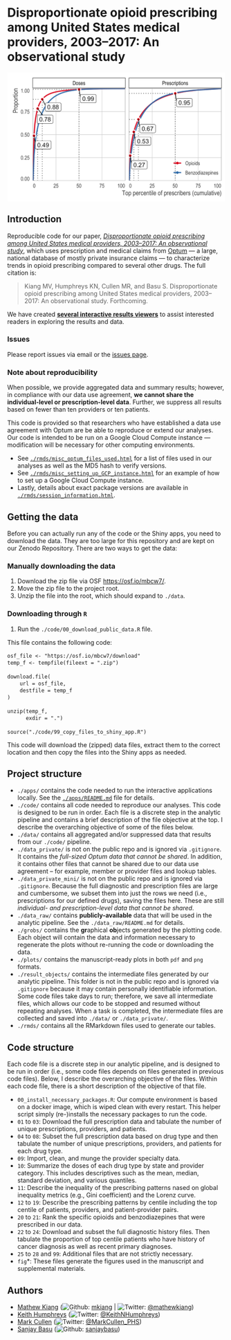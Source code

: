 
<!-- README.md is generated from README.Rmd. Please edit that file -->

# Disproportionate opioid prescribing among United States medical providers, 2003–2017: An observational study

<p align="center">

<img src="./plots/fig01_lorenz_US_2017.png" width="550px" style="display: block; margin: auto;" />

</p>

## Introduction

Reproducible code for our paper, [*Disproportionate opioid prescribing
among United States medical providers, 2003–2017: An observational
study*](ADD%20A%20LINK), which uses prescription and medical claims from
[Optum](https://www.optum.com/solutions/data-analytics/data.html) — a
large, national database of mostly private insurance claims — to
characterize trends in opioid prescribing compared to several other
drugs. The full citation is:

> Kiang MV, Humphreys KN, Cullen MR, and Basu S. Disproportionate opioid
> prescribing among United States medical providers, 2003–2017: An
> observational study. Forthcoming.

We have created [**several interactive results
viewers**](https://github.com/mkiang/disproportionate_prescribing/tree/master/apps)
to assist interested readers in exploring the results and data.

### Issues

Please report issues via email or the [issues
page](https://github.com/mkiang/disproportionate_prescribing/issues).

### Note about reproducibility

When possible, we provide aggregated data and summary results; however,
in compliance with our data use agreement, **we cannot share the
individual-level or prescription-level data**. Further, we suppress all
results based on fewer than ten providers or ten patients.

This code is provided so that researchers who have established a data
use agreement with Optum are be able to reproduce or extend our
analyses. Our code is intended to be run on a Google Cloud Compute
instance — modification will be necessary for other computing
environments.

  - See
    [`./rmds/misc_optum_files_used.html`](http://htmlpreview.github.io/?https://github.com/mkiang/disproportionate_prescribing/blob/master/rmds/misc_optum_files_used.html)
    for a list of files used in our analyses as well as the MD5 hash to
    verify versions.
  - See
    [`./rmds/misc_setting_up_GCP_instance.html`](http://htmlpreview.github.io/?https://github.com/mkiang/disproportionate_prescribing/blob/master/rmds/misc_setting_up_GCP_instance.html)
    for an example of how to set up a Google Cloud Compute instance.
  - Lastly, details about exact package versions are available in
    [`./rmds/session_information.html`](http://htmlpreview.github.io/?https://github.com/mkiang/disproportionate_prescribing/blob/master/rmds/misc_session_information.html).

## Getting the data

Before you can actually run any of the code or the Shiny apps, you need
to download the data. They are too large for this repository and are
kept on our Zenodo Repository. There are two ways to get the data:

### Manually downloading the data

1.  Download the zip file via OSF <https://osf.io/mbcw7/>.
2.  Move the zip file to the project root.
3.  Unzip the file into the root, which should expand to `./data`.

### Downloading through `R`

1.  Run the `./code/00_download_public_data.R` file.

This file contains the following code:

    osf_file <- "https://osf.io/mbcw7/download"
    temp_f <- tempfile(fileext = ".zip")
    
    download.file(
        url = osf_file, 
        destfile = temp_f
    )
    
    unzip(temp_f, 
          exdir = ".")
    
    source("./code/99_copy_files_to_shiny_app.R")

This code will download the (zipped) data files, extract them to the
correct location and then copy the files into the Shiny apps as needed.

## Project structure

  - `./apps/` contains the code needed to run the interactive
    applications locally. See the
    [`./apps/README.md`](https://github.com/mkiang/disproportionate_prescribing/blob/master/apps)
    file for details.
  - `./code/` contains all code needed to reproduce our analyses. This
    code is designed to be run in order. Each file is a discrete step in
    the analytic pipeline and contains a brief description of the file
    objective at the top. I describe the overarching objective of some
    of the files below.
  - `./data/` contains all aggregated and/or suppressed data that
    results from our `./code/` pipeline.
  - `./data_private/` is not on the public repo and is ignored via
    `.gitignore`. It contains the *full-sized Optum data that cannot be
    shared*. In addition, it contains other files that cannot be shared
    due to our data use agreement – for example, member or provider
    files and lookup tables.
  - `./data_private_mini/` is not on the public repo and is ignored via
    `.gitignore`. Because the full diagnostic and prescription files are
    large and cumbersome, we subset them into just the rows we need
    (i.e., prescriptions for our defined drugs), saving the files here.
    These are still *individual- and prescription-level data that cannot
    be shared*.
  - `./data_raw/` contains **publicly-available** data that will be used
    in the analytic pipeline. See the `./data_raw/README.md` for
    details.
  - `./grobs/` contains the **gr**aphical **ob**jects generated by the
    plotting code. Each object will contain the data and information
    necessary to regenerate the plots without re-running the code or
    downloading the data.
  - `./plots/` contains the manuscript-ready plots in both `pdf` and
    `png` formats.
  - `./result_objects/` contains the intermediate files generated by our
    analytic pipeline. This folder is not in the public repo and is
    ignored via `.gitignore` because it may contain personally
    identifiable information. Some code files take days to run;
    therefore, we save all intermediate files, which allows our code to
    be stopped and resumed without repeating analyses. When a task is
    completed, the intermediate files are collected and saved into
    `./data/` or `./data_private/`.
  - `./rmds/` contains all the RMarkdown files used to generate our
    tables.

## Code structure

Each code file is a discrete step in our analytic pipeline, and is
designed to be run in order (i.e., some code files depends on files
generated in previous code files). Below, I describe the overarching
objective of the files. Within each code file, there is a short
description of the objective of that file.

  - `00_install_necessary_packages.R`: Our compute environment is based
    on a docker image, which is wiped clean with every restart. This
    helper script simply (re-)installs the necessary packages to run the
    code.
  - `01` to `03`: Download the full prescription data and tabulate the
    number of unique prescriptions, providers, and patients.
  - `04` to `08`: Subset the full prescription data based on drug type
    and then tabulate the number of unique prescriptions, providers, and
    patients for each drug type.
  - `09`: Import, clean, and munge the provider specialty data.
  - `10`: Summarize the doses of each drug type by state and provider
    category. This includes descriptives such as the mean, median,
    standard deviation, and various quantiles.
  - `11`: Describe the inequality of the prescribing patterns nased on
    global inequality metrics (e.g., Gini coefficient) and the Lorenz
    curve.
  - `12` to `19`: Describe the prescribing patterns by centile including
    the top centile of patients, providers, and patient-provider pairs.
  - `20` to `21`: Rank the specific opioids and benzodiazepines that
    were prescribed in our data.
  - `22` to `24`: Download and subset the full diagnostic history files.
    Then tabulate the proportion of top centile patients who have
    history of cancer diagnosis as well as recent primary diagnoses.
  - `25` to `28` and `99`: Additional files that are not strictly
    necessary.
  - `fig`\*: These files generate the figures used in the manuscript and
    supplemental materials.

## Authors

  - [Mathew Kiang](https://mathewkiang.com)
    (![Github](http://i.imgur.com/9I6NRUm.png):
    [mkiang](https://github.com/mkiang) |
    ![Twitter](http://i.imgur.com/wWzX9uB.png):
    [@mathewkiang](https://twitter.com/mathewkiang))
  - [Keith Humphreys](https://profiles.stanford.edu/keith-humphreys)
    (![Twitter](http://i.imgur.com/wWzX9uB.png):
    [@KeithNHumphreys](https://twitter.com/keithnhumphreys))
  - [Mark Cullen](https://profiles.stanford.edu/mark-cullen)
    (![Twitter](http://i.imgur.com/wWzX9uB.png):
    [@MarkCullen\_PHS](https://twitter.com/markcullen_phs))
  - [Sanjay
    Basu](https://primarycare.hms.harvard.edu/faculty-staff/sanjay-basu)
    (![Github](http://i.imgur.com/9I6NRUm.png):
    [sanjaybasu](https://github.com/sanjaybasu))
